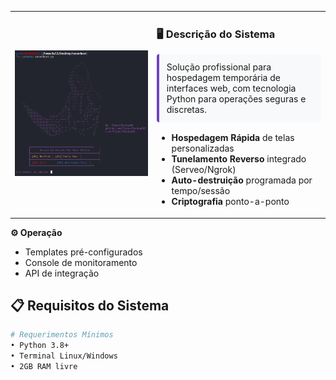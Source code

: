 <table>
<tr>
<td width="45%">
  
![SevenHost Interface](seven7.png)

</td>
<td style="vertical-align:top;">

### 🖥️ **Descrição do Sistema**  
<div style="background:#f8f9fa; padding:12px; border-left:4px solid #6f42c1; border-radius:4px; margin-bottom:16px;">
Solução profissional para hospedagem temporária de interfaces web, com tecnologia Python para operações seguras e discretas.
</div>

- **Hospedagem Rápida** de telas personalizadas  
- **Tunelamento Reverso** integrado (Serveo/Ngrok)  
- **Auto-destruição** programada por tempo/sessão  
- **Criptografia** ponto-a-ponto  

</td>
</tr>
</table>

</td>
<td>

**⚙️ Operação**  
- Templates pré-configurados  
- Console de monitoramento  
- API de integração  

</td>
</tr>
</table>

## 📋 Requisitos do Sistema
```bash
# Requerimentos Mínimos
• Python 3.8+ 
• Terminal Linux/Windows
• 2GB RAM livre

